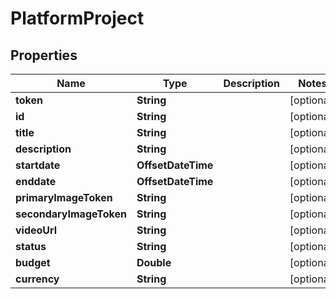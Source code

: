 

# PlatformProject


## Properties

Name | Type | Description | Notes
------------ | ------------- | ------------- | -------------
**token** | **String** |  |  [optional]
**id** | **String** |  |  [optional]
**title** | **String** |  |  [optional]
**description** | **String** |  |  [optional]
**startdate** | **OffsetDateTime** |  |  [optional]
**enddate** | **OffsetDateTime** |  |  [optional]
**primaryImageToken** | **String** |  |  [optional]
**secondaryImageToken** | **String** |  |  [optional]
**videoUrl** | **String** |  |  [optional]
**status** | **String** |  |  [optional]
**budget** | **Double** |  |  [optional]
**currency** | **String** |  |  [optional]



